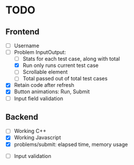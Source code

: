 # TODO

## Frontend

- [ ] Username
- [ ] Problem InputOutput:
  - [ ] Stats for each test case, along with total
  - [x] Run only runs current test case
  - [ ] Scrollable element
  - [ ] Total passed out of total test cases
- [x] Retain code after refresh
- [x] Button animations: Run, Submit
- [ ] Input field validation

## Backend

- [ ] Working C++
- [x] Working Javascript
- [x] problems/submit: elapsed time, memory usage
<!-- - [ ] problems/run: all test cases + custom case -->
- [ ] Input validation
